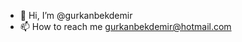 - 👋 Hi, I’m @gurkanbekdemir
- 📫 How to reach me gurkanbekdemir@hotmail.com

<!---
gurkanbekdemir/gurkanbekdemir is a ✨ special ✨ repository because its `README.md` (this file) appears on your GitHub profile.
You can click the Preview link to take a look at your changes.
--->
